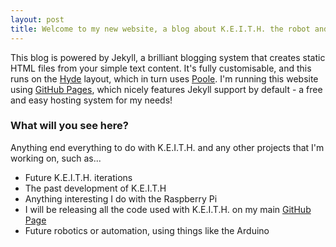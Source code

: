 ```yaml
---
layout: post
title: Welcome to my new website, a blog about K.E.I.T.H. the robot and everything else related!
---
```


This blog is powered by Jekyll, a brilliant blogging system that creates static HTML files from your simple text content. It's fully customisable, and this runs on the <a href="http://hyde.getpoole.com/">Hyde</a> layout, which in turn uses <a href="http://getpoole.com/">Poole</a>. I'm running this website using <a href="https://pages.github.com/">GitHub Pages</a>, which nicely features Jekyll support by default - a free and easy hosting system for my needs!

### What will you see here?

Anything end everything to do with K.E.I.T.H. and any other projects that I'm working on, such as...

* Future K.E.I.T.H. iterations
* The past development of K.E.I.T.H
* Anything interesting I do with the Raspberry Pi
* I will be releasing all the code used with K.E.I.T.H. on my main <a href="github.com/davedude0/">GitHub Page</a>
* Future robotics or automation, using things like the Arduino